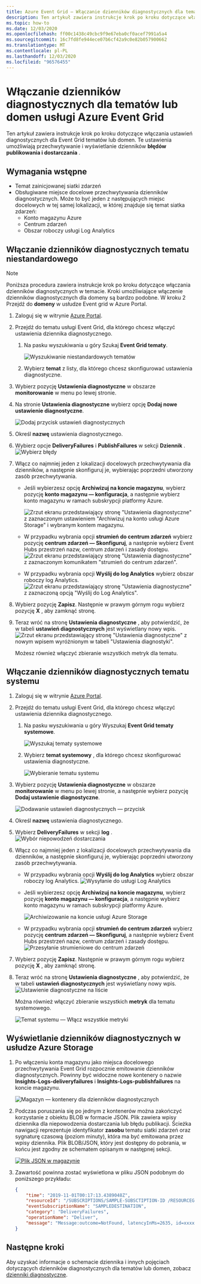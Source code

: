 ```yaml
---
title: Azure Event Grid — Włączanie dzienników diagnostycznych dla tematów lub domen
description: Ten artykuł zawiera instrukcje krok po kroku dotyczące włączania dzienników diagnostycznych tematu usługi Azure Event Grid.
ms.topic: how-to
ms.date: 12/03/2020
ms.openlocfilehash: ff00c1438c49cbc9f9e67eba0cf0acef7991a5a4
ms.sourcegitcommit: 16c7fd8fe944ece07b6cf42a9c0e82b057900662
ms.translationtype: MT
ms.contentlocale: pl-PL
ms.lasthandoff: 12/03/2020
ms.locfileid: "96576455"
---
```

#  <a name="enable-diagnostic-logs-for-azure-event-grid-topics-or-domains"></a>Włączanie dzienników diagnostycznych dla tematów lub domen usługi Azure Event Grid
Ten artykuł zawiera instrukcje krok po kroku dotyczące włączania ustawień diagnostycznych dla Event Grid tematów lub domen.  Te ustawienia umożliwiają przechwytywanie i wyświetlanie dzienników **błędów publikowania i dostarczania** . 

## <a name="prerequisites"></a>Wymagania wstępne

- Temat zainicjowanej siatki zdarzeń
- Obsługiwane miejsce docelowe przechwytywania dzienników diagnostycznych. Może to być jeden z następujących miejsc docelowych w tej samej lokalizacji, w której znajduje się temat siatka zdarzeń:
    - Konto magazynu Azure
    - Centrum zdarzeń
    - Obszar roboczy usługi Log Analytics

## <a name="enable-diagnostic-logs-for-a-custom-topic"></a>Włączanie dzienników diagnostycznych tematu niestandardowego

> [!NOTE]
> Poniższa procedura zawiera instrukcje krok po kroku dotyczące włączania dzienników diagnostycznych w temacie. Kroki umożliwiające włączenie dzienników diagnostycznych dla domeny są bardzo podobne. W kroku 2 Przejdź do **domeny** w usłudze Event grid w Azure Portal.  

1. Zaloguj się w witrynie [Azure Portal](https://portal.azure.com).
2. Przejdź do tematu usługi Event Grid, dla którego chcesz włączyć ustawienia dziennika diagnostycznego. 
    1. Na pasku wyszukiwania u góry Szukaj **Event Grid tematy**. 
    
        ![Wyszukiwanie niestandardowych tematów](./media/enable-diagnostic-logs-topic/search-custom-topics.png)
    1. Wybierz **temat** z listy, dla którego chcesz skonfigurować ustawienia diagnostyczne. 
1. Wybierz pozycję **Ustawienia diagnostyczne** w obszarze **monitorowanie** w menu po lewej stronie.
1. Na stronie **Ustawienia diagnostyczne** wybierz opcję **Dodaj nowe ustawienie diagnostyczne**. 
    
    ![Dodaj przycisk ustawień diagnostycznych](./media/enable-diagnostic-logs-topic/diagnostic-settings-add.png)
5. Określ **nazwę** ustawienia diagnostycznego. 
6. Wybierz opcje **DeliveryFailures** i **PublishFailures** w sekcji **Dziennik** . 
    ![Wybierz błędy](./media/enable-diagnostic-logs-topic/log-failures.png)
7. Włącz co najmniej jeden z lokalizacji docelowych przechwytywania dla dzienników, a następnie skonfiguruj je, wybierając poprzedni utworzony zasób przechwytywania. 
    - Jeśli wybierzesz opcję **Archiwizuj na koncie magazynu**, wybierz pozycję **konto magazynu — konfiguracja**, a następnie wybierz konto magazynu w ramach subskrypcji platformy Azure. 

        ![Zrzut ekranu przedstawiający stronę "Ustawienia diagnostyczne" z zaznaczonym ustawieniem "Archiwizuj na konto usługi Azure Storage" i wybranym kontem magazynu.](./media/enable-diagnostic-logs-topic/archive-storage.png)
    - W przypadku wybrania opcji **strumień do centrum zdarzeń** wybierz pozycję **centrum zdarzeń — Skonfiguruj**, a następnie wybierz Event Hubs przestrzeń nazw, centrum zdarzeń i zasady dostępu. 
        ![Zrzut ekranu przedstawiający stronę "Ustawienia diagnostyczne" z zaznaczonym komunikatem "strumień do centrum zdarzeń".](./media/enable-diagnostic-logs-topic/archive-event-hub.png)
    - W przypadku wybrania opcji **Wyślij do log Analytics** wybierz obszar roboczy log Analytics.
        ![Zrzut ekranu przedstawiający stronę "Ustawienia diagnostyczne" z zaznaczoną opcją "Wyślij do Log Analytics".](./media/enable-diagnostic-logs-topic/send-log-analytics.png)
8. Wybierz pozycję **Zapisz**. Następnie w prawym górnym rogu wybierz pozycję **X** , aby zamknąć stronę. 
9. Teraz wróć na stronę **Ustawienia diagnostyczne** , aby potwierdzić, że w tabeli **ustawień diagnostycznych** jest wyświetlany nowy wpis. 
    ![Zrzut ekranu przedstawiający stronę "Ustawienia diagnostyczne" z nowym wpisem wyróżnionym w tabeli "Ustawienia diagnostyki".](./media/enable-diagnostic-logs-topic/diagnostic-setting-list.png)

     Możesz również włączyć zbieranie wszystkich metryk dla tematu. 

## <a name="enable-diagnostic-logs-for-a-system-topic"></a>Włączanie dzienników diagnostycznych tematu systemu

1. Zaloguj się w witrynie [Azure Portal](https://portal.azure.com).
2. Przejdź do tematu usługi Event Grid, dla którego chcesz włączyć ustawienia dziennika diagnostycznego. 
    1. Na pasku wyszukiwania u góry Wyszukaj **Event Grid tematy systemowe**. 
    
        ![Wyszukaj tematy systemowe](./media/enable-diagnostic-logs-topic/search-system-topics.png)
    1. Wybierz **temat systemowy** , dla którego chcesz skonfigurować ustawienia diagnostyczne. 
    
        ![Wybieranie tematu systemu](./media/enable-diagnostic-logs-topic/select-system-topic.png)
3. Wybierz pozycję **Ustawienia diagnostyczne** w obszarze **monitorowanie** w menu po lewej stronie, a następnie wybierz pozycję **Dodaj ustawienie diagnostyczne**. 

    ![Dodawanie ustawień diagnostycznych — przycisk](./media/enable-diagnostic-logs-topic/system-topic-add-diagnostic-settings-button.png)
4. Określ **nazwę** ustawienia diagnostycznego. 
7. Wybierz **DeliveryFailures** w sekcji **log** . 
    ![Wybór niepowodzeń dostarczania](./media/enable-diagnostic-logs-topic/system-topic-select-delivery-failures.png)
6. Włącz co najmniej jeden z lokalizacji docelowych przechwytywania dla dzienników, a następnie skonfiguruj je, wybierając poprzedni utworzony zasób przechwytywania. 
    - W przypadku wybrania opcji **Wyślij do log Analytics** wybierz obszar roboczy log Analytics.
        ![Wysyłanie do usługi Log Analytics](./media/enable-diagnostic-logs-topic/system-topic-select-log-workspace.png) 
    - Jeśli wybierzesz opcję **Archiwizuj na koncie magazynu**, wybierz pozycję **konto magazynu — konfiguracja**, a następnie wybierz konto magazynu w ramach subskrypcji platformy Azure. 

        ![Archiwizowanie na koncie usługi Azure Storage](./media/enable-diagnostic-logs-topic/system-topic-select-storage-account.png)
    - W przypadku wybrania opcji **strumień do centrum zdarzeń** wybierz pozycję **centrum zdarzeń — Skonfiguruj**, a następnie wybierz Event Hubs przestrzeń nazw, centrum zdarzeń i zasady dostępu. 
        ![Przesyłanie strumieniowe do centrum zdarzeń](./media/enable-diagnostic-logs-topic/system-topic-select-event-hub.png)
8. Wybierz pozycję **Zapisz**. Następnie w prawym górnym rogu wybierz pozycję **X** , aby zamknąć stronę. 
9. Teraz wróć na stronę **Ustawienia diagnostyczne** , aby potwierdzić, że w tabeli **ustawień diagnostycznych** jest wyświetlany nowy wpis. 
    ![Ustawienie diagnostyczne na liście](./media/enable-diagnostic-logs-topic/system-topic-diagnostic-settings-targets.png)

     Można również włączyć zbieranie wszystkich **metryk** dla tematu systemowego.

    ![Temat systemu — Włącz wszystkie metryki](./media/enable-diagnostic-logs-topic/system-topics-metrics.png)

## <a name="view-diagnostic-logs-in-azure-storage"></a>Wyświetlanie dzienników diagnostycznych w usłudze Azure Storage 

1. Po włączeniu konta magazynu jako miejsca docelowego przechwytywania Event Grid rozpocznie emitowanie dzienników diagnostycznych. Powinny być widoczne nowe kontenery o nazwie **Insights-Logs-deliveryfailures** i **Insights-Logs-publishfailures** na koncie magazynu. 

    ![Magazyn — kontenery dla dzienników diagnostycznych](./media/enable-diagnostic-logs-topic/storage-containers.png)
2. Podczas poruszania się po jednym z kontenerów można zakończyć korzystanie z obiektu BLOB w formacie JSON. Plik zawiera wpisy dziennika dla niepowodzenia dostarczania lub błędu publikacji. Ścieżka nawigacji reprezentuje identyfikator **zasobu** tematu siatki zdarzeń oraz sygnaturę czasową (poziom minuty), która ma być emitowana przez wpisy dziennika. Plik BLOB/JSON, który jest dostępny do pobrania, w końcu jest zgodny ze schematem opisanym w następnej sekcji. 

    [![Plik JSON w magazynie ](./media/enable-diagnostic-logs-topic/select-json.png)](./media/enable-diagnostic-logs-topic/select-json.png)
3. Zawartość powinna zostać wyświetlona w pliku JSON podobnym do poniższego przykładu: 

    ```json
    {
        "time": "2019-11-01T00:17:13.4389048Z",
        "resourceId": "/SUBSCRIPTIONS/SAMPLE-SUBSCTIPTION-ID /RESOURCEGROUPS/SAMPLE-RESOURCEGROUP-NAME/PROVIDERS/MICROSOFT.EVENTGRID/TOPICS/SAMPLE-TOPIC-NAME ",
        "eventSubscriptionName": "SAMPLEDESTINATION",
        "category": "DeliveryFailures",
        "operationName": "Deliver",
        "message": "Message:outcome=NotFound, latencyInMs=2635, id=xxxxxxxx-xxxx-xxxx-xxxx-xxxxxxxxxxxxx, systemId=xxxxxxx-xxxx-xxxx-xxxx-xxxxxxxxxxxx, state=FilteredFailingDelivery, deliveryTime=11/1/2019 12:17:10 AM, deliveryCount=0, probationCount=0, deliverySchema=EventGridEvent, eventSubscriptionDeliverySchema=EventGridEvent, fields=InputEvent, EventSubscriptionId, DeliveryTime, State, Id, DeliverySchema, LastDeliveryAttemptTime, SystemId, fieldCount=, requestExpiration=1/1/0001 12:00:00 AM, delivered=False publishTime=11/1/2019 12:17:10 AM, eventTime=11/1/2019 12:17:09 AM, eventType=Type, deliveryTime=11/1/2019 12:17:10 AM, filteringState=FilteredWithRpc, inputSchema=EventGridEvent, publisher=DIAGNOSTICLOGSTEST-EASTUS.EASTUS-1.EVENTGRID.AZURE.NET, size=363, fields=Id, PublishTime, SerializedBody, EventType, Topic, Subject, FilteringHashCode, SystemId, Publisher, FilteringTopic, TopicCategory, DataVersion, MetadataVersion, InputSchema, EventTime, fieldCount=15, url=sb://diagnosticlogstesting-eastus.servicebus.windows.net/, deliveryResponse=NotFound: The messaging entity 'sb://diagnosticlogstesting-eastus.servicebus.windows.net/eh-diagnosticlogstest' could not be found. TrackingId:c98c5af6-11f0-400b-8f56-c605662fb849_G14, SystemTracker:diagnosticlogstesting-eastus.servicebus.windows.net:eh-diagnosticlogstest, Timestamp:2019-11-01T00:17:13, referenceId: ac141738a9a54451b12b4cc31a10dedc_G14:"
    }
    ```
## <a name="next-steps"></a>Następne kroki
Aby uzyskać informacje o schemacie dziennika i innych pojęciach dotyczących dzienników diagnostycznych dla tematów lub domen, zobacz [dzienniki diagnostyczne](diagnostic-logs.md).
